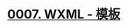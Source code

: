 # [0007. WXML - 模板](https://github.com/tnotesjs/TNotes.miniprogram/tree/main/notes/0007.%20WXML%20-%20%E6%A8%A1%E6%9D%BF)


<!-- region:toc -->



<!-- endregion:toc -->
